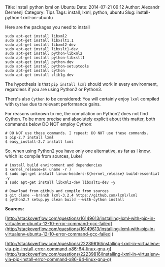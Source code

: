 Title: Install python lxml on Ubuntu
Date: 2014-07-21 09:12
Author: Alexandr Dermenji
Category: Tips
Tags: install, lxml, python, ubuntu
Slug: install-python-lxml-on-ubuntu

Here are the packages you need to install

```
sudo apt-get install libxml2
sudo apt-get install libxslt1.1
sudo apt-get install libxml2-dev
sudo apt-get install libxslt1-dev
sudo apt-get install python-libxml2
sudo apt-get install python-libxslt1
sudo apt-get install python-dev
sudo apt-get install python-setuptools
sudo apt-get install cython
sudo apt-get install zlib1g-dev
```

The hypothesis is that `pip install lxml` should work in every
environment, regardless if you are using Python2 or Python3.

There's also `Cython` to be considered: You will certainly
enjoy `lxml` compiled with `Cython` due to relevant performance gains.

For reasons unknown to me, the compilation on Python2 does not find
Cython. To be more precise and absolutely explicit about this matter,
both commands below DO NOT employ Cython:

```
# DO NOT use these commands. I repeat: DO NOT use these commands.
$ pip-2.7 install lxml
$ easy_install-2.7 install lxml
```

So, when using Python2 you have only one alternative, as far as I know,
which is: compile from sources, Luke!

```
# install build environment and dependencies
$ kernel_release=$( uname -r )
$ sudo apt-get install linux-headers-${kernel_release} build-essential -y
$ sudo apt-get install libxml2-dev libxslt1-dev -y

# Download from github and compile from sources
$ git clone --branch lxml-3.2.4 https://github.com/lxml/lxml
$ python2.7 setup.py clean build --with-cython install
```

**Sources:**  

[http://stackoverflow.com/questions/16149613/installing-lxml-with-pip-in-virtualenv-ubuntu-12-10-error-command-gcc-failed](http://stackoverflow.com/questions/16149613/installing-lxml-with-pip-in-virtualenv-ubuntu-12-10-error-command-gcc-failed )

[http://stackoverflow.com/questions/22239816/installing-lxml-in-virtualenv-via-pip-install-error-command-x86-64-linux-gnu-g](http://stackoverflow.com/questions/22239816/installing-lxml-in-virtualenv-via-pip-install-error-command-x86-64-linux-gnu-g)
